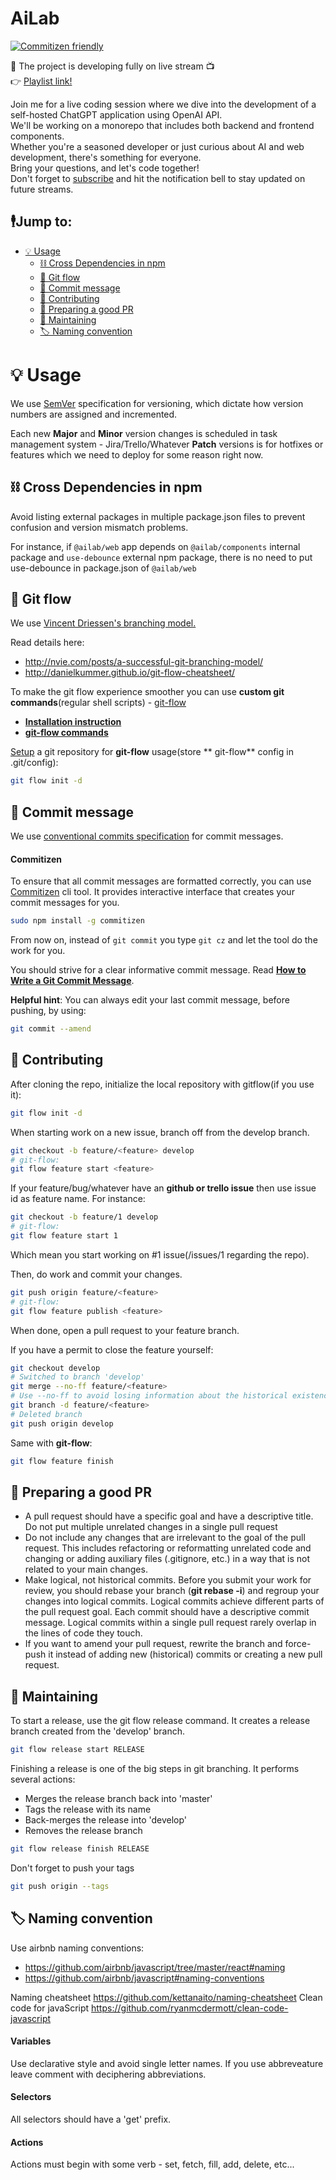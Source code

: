 # AiLab
[![Commitizen friendly](https://img.shields.io/badge/commitizen-friendly-brightgreen.svg)](http://commitizen.github.io/cz-cli/)

🚀 The project is developing fully on live stream 📺  
👉 [Playlist link!][playlist-link]

Join me for a live coding session where we dive into the development of a self-hosted ChatGPT application using OpenAI API.  
We'll be working on a monorepo that includes both backend and frontend components.  
Whether you're a seasoned developer or just curious about AI and web development, there's something for everyone.  
Bring your questions, and let's code together!  
Don't forget to [subscribe](https://www.youtube.com/channel/UC5mNY9Aiajsbt-ltTuXQejA?view_as=subscriber&sub_confirmation=1) and hit the notification bell to stay updated on future streams.

## 🕴️Jump to:
- [💡 Usage](#-usage)
  - [⛓️ Cross Dependencies in npm](#%EF%B8%8F-cross-dependencies-in-npm)
  - [🌿 Git flow](#-git-flow)
  - [💬 Commit message](#-commit-message)
  - [🤝 Contributing](#-contributing)
  - [📝 Preparing a good PR](#-preparing-a-good-pr)
  - [🔧 Maintaining](#-maintaining)
  - [🏷️ Naming convention](#%EF%B8%8F-naming-convention)

# 💡 Usage
We use [SemVer][semver] specification for versioning, which dictate how version numbers are assigned and incremented.

Each new **Major** and **Minor** version changes is scheduled in task management system - Jira/Trello/Whatever
**Patch** versions is for hotfixes or features which we need to deploy for some reason right now.

## ⛓️ Cross Dependencies in npm
Avoid listing external packages in multiple package.json files to prevent confusion and version mismatch problems.  

For instance, if `@ailab/web` app depends on `@ailab/components` internal package and `use-debounce` external npm package, there is no need to put use-debounce in package.json of `@ailab/web`

[semver]: http://semver.org/
[git-flow-cheatsheet]: http://danielkummer.github.io/git-flow-cheatsheet

## 🌿 Git flow

We use [Vincent Driessen's branching model.](http://nvie.com/posts/a-successful-git-branching-model/)

Read details here:

- http://nvie.com/posts/a-successful-git-branching-model/
- http://danielkummer.github.io/git-flow-cheatsheet/

To make the git flow experience smoother you can use **custom git commands**(regular shell scripts) -
[git-flow](https://github.com/petervanderdoes/gitflow-avh)

- **[Installation instruction](https://github.com/petervanderdoes/gitflow-avh/wiki/Installing-on-Mac-OS-X)**
- **[git-flow commands](https://github.com/petervanderdoes/gitflow-avh/wiki#reference)**

[Setup](https://github.com/petervanderdoes/gitflow-avh#initialization) a git repository for **git-flow** usage(store **
git-flow** config in .git/config):

```sh
git flow init -d
```

## 💬 Commit message

We use [conventional commits specification](https://conventionalcommits.org/) for commit messages.

#### Commitizen

To ensure that all commit messages are formatted correctly, you can use
[Commitizen](http://commitizen.github.io/cz-cli/) cli tool. It provides interactive interface that creates your commit
messages for you.

```sh
sudo npm install -g commitizen
```

From now on, instead of `git commit` you type `git cz` and let the tool do the work for you.

You should strive for a clear informative commit message.
Read **[How to Write a Git Commit Message](https://chris.beams.io/posts/git-commit/)**.

**Helpful hint**: You can always edit your last commit message, before pushing, by using:

```sh
git commit --amend
```

## 🤝 Contributing

After cloning the repo, initialize the local repository with gitflow(if you use it):

```sh
git flow init -d
```

When starting work on a new issue, branch off from the develop branch.

```sh
git checkout -b feature/<feature> develop
# git-flow:
git flow feature start <feature>
```

If your feature/bug/whatever have an **github or trello issue** then use issue id as feature name. For instance:

```sh
git checkout -b feature/1 develop
# git-flow:
git flow feature start 1
```

Which mean you start working on #1 issue(/issues/1 regarding the repo).

Then, do work and commit your changes.

```sh
git push origin feature/<feature>
# git-flow:
git flow feature publish <feature>
```

When done, open a pull request to your feature branch.

If you have a permit to close the feature yourself:

```sh
git checkout develop
# Switched to branch 'develop'
git merge --no-ff feature/<feature>
# Use --no-ff to avoid losing information about the historical existence of a feature branch
git branch -d feature/<feature>
# Deleted branch
git push origin develop
```

Same with **git-flow**:

```sh
git flow feature finish
```

## 📝 Preparing a good PR

- A pull request should have a specific goal and have a descriptive title. Do not put multiple unrelated changes in a
  single pull request
- Do not include any changes that are irrelevant to the goal of the pull request. This includes refactoring or
  reformatting unrelated code and changing or adding auxiliary files
  (.gitignore, etc.) in a way that is not related to your main changes.
- Make logical, not historical commits. Before you submit your work for review, you should rebase your branch (**git
  rebase -i**) and regroup your changes into logical commits. Logical commits achieve different parts of the pull
  request goal. Each commit should have a descriptive commit message. Logical commits within a single pull request
  rarely overlap in the lines of code they touch.
- If you want to amend your pull request, rewrite the branch and force-push it instead of adding new (historical)
  commits or creating a new pull request.

## 🔧 Maintaining

To start a release, use the git flow release command. It creates a release branch created from the 'develop' branch.

```sh
git flow release start RELEASE
```

Finishing a release is one of the big steps in git branching. It performs several actions:

- Merges the release branch back into 'master'
- Tags the release with its name
- Back-merges the release into 'develop'
- Removes the release branch

```sh
git flow release finish RELEASE
```

Don't forget to push your tags

```sh
git push origin --tags
```

## 🏷️ Naming convention

Use airbnb naming conventions:

- https://github.com/airbnb/javascript/tree/master/react#naming
- https://github.com/airbnb/javascript#naming-conventions

Naming cheatsheet
https://github.com/kettanaito/naming-cheatsheet
Clean code for javaScript
https://github.com/ryanmcdermott/clean-code-javascript

#### Variables

Use declarative style and avoid single letter names. If you use abbreveature leave comment with deciphering
abbreviations.

#### Selectors

All selectors should have a 'get' prefix.

#### Actions

Actions must begin with some verb - set, fetch, fill, add, delete, etc...

[react]: https://reactjs.org/
[redux]: http://redux.js.org
[redux-saga]: https://github.com/redux-saga/redux-saga
[redux-resource]: https://github.com/jmeas/redux-resource
[reselect]: https://github.com/reactjs/reselect
[styled-components]: https://www.styled-components.com
[playlist-link]: https://www.youtube.com/watch?v=xYgbyduJFak&list=PL88NI3LYRtJFA-nH-JuHojUIHcBLWeUu9
